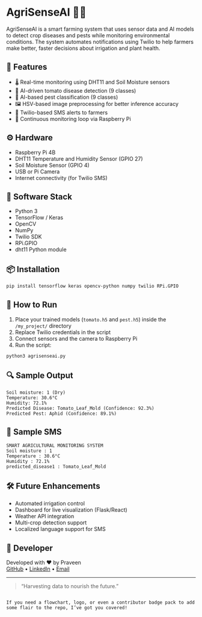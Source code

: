 

# AgriSenseAI 🌾📡

AgriSenseAI is a smart farming system that uses sensor data and AI models to detect crop diseases and pests while monitoring environmental conditions. The system automates notifications using Twilio to help farmers make better, faster decisions about irrigation and plant health.

## 📌 Features

- 🌡️ Real-time monitoring using DHT11 and Soil Moisture sensors  
- 🌿 AI-driven tomato disease detection (9 classes)  
- 🐛 AI-based pest classification (9 classes)  
- 🖼️ HSV-based image preprocessing for better inference accuracy  
- 📲 Twilio-based SMS alerts to farmers  
- 🔄 Continuous monitoring loop via Raspberry Pi  

## ⚙️ Hardware

- Raspberry Pi 4B  
- DHT11 Temperature and Humidity Sensor (GPIO 27)  
- Soil Moisture Sensor (GPIO 4)  
- USB or Pi Camera  
- Internet connectivity (for Twilio SMS)  

## 🧠 Software Stack

- Python 3  
- TensorFlow / Keras  
- OpenCV  
- NumPy  
- Twilio SDK  
- RPi.GPIO  
- dht11 Python module  

## 📦 Installation

```bash
pip install tensorflow keras opencv-python numpy twilio RPi.GPIO
```

## 🚀 How to Run

1. Place your trained models (`tomato.h5` and `pest.h5`) inside the `/my_project/` directory  
2. Replace Twilio credentials in the script  
3. Connect sensors and the camera to Raspberry Pi  
4. Run the script:

```bash
python3 agrisenseai.py
```

## 🔍 Sample Output

```
Soil moisture: 1 (Dry)
Temperature: 30.6°C
Humidity: 72.1%
Predicted Disease: Tomato_Leaf_Mold (Confidence: 92.3%)
Predicted Pest: Aphid (Confidence: 89.1%)
```

## 📲 Sample SMS

```
SMART AGRICULTURAL MONITORING SYSTEM
Soil moisture : 1
Temperature : 30.6°C
Humidity : 72.1%
predicted_disease1 : Tomato_Leaf_Mold
```

## 🛠️ Future Enhancements

- Automated irrigation control  
- Dashboard for live visualization (Flask/React)  
- Weather API integration  
- Multi-crop detection support  
- Localized language support for SMS  

## 🙌 Developer

Developed with ❤️ by Praveen  
[GitHub](https://github.com/) • [LinkedIn](https://www.linkedin.com/in/praveen4942) • [Email](mailto:gpraveenkumar2005@gmail.com)

---

> “Harvesting data to nourish the future.”
```

If you need a flowchart, logo, or even a contributor badge pack to add some flair to the repo, I’ve got you covered!
